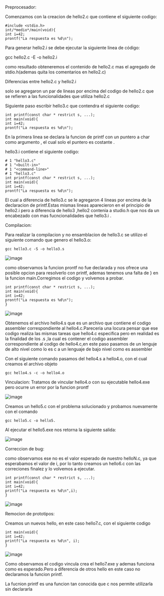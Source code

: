Preprocesador:

Comenzamos con la creacion de hello2.c que contiene el siguiente codigo:

    #include <stdio.h>
    int/*medio*/main(void){
    int i=42;
    prontf("La respuesta es %d\n");

Para generar hello2.i se debe ejecutar la siguiente linea de código:

 gcc hello2.c -E -o hello2.i
 
 como resultado obteneremos el contenido de hello2.c mas el agregado de stdio.h(ademas quita los comentarios en hello2.c)
 
 Diferencias entre hello2.c y hello2.i 
 
 solo se agregaron un par de lineas por encima del codigo de hello2.c que se refieren a las funcionalidades que utiliza hello2.c
 
 Siguiente paso escribir hello3.c que contendra el siguiente codigo:

    int printf(const char * restrict s, ...);
    int main(void){
    int i=42;
    prontf("La respuesta es %d\n");
   
   En la primera linea se declara la funcion de printf con un puntero a char como argumento , el cual solo el puntero es costante .
   
   hello3.i contiene el siguiente codigo:
   
    # 1 "hello3.c"
    # 1 "<built-in>"
    # 1 "<command-line>"
    # 1 "hello3.c"
    int printf(const char * restrict s, ...);
    int main(void){
    int i=42;
    prontf("La respuesta es %d\n");

El cual a diferencia de hello3.c se le agregaron 4 lineas por encima de la declaracion de printf.Estas mismas lineas aparecieron en el principio de hello2.i pero a diferencia de hello3 ,hello2 contenia a studio.h que nos da un encabezado con mas fucncionalidades que hello3.i .

Compilacion:

Para realizar la compilacion y no ensamblacion de hello3.c se utilizo el siguiente comando que genero el hello3.o:

    gcc hello3.c -S -o hello3.s

![image](https://user-images.githubusercontent.com/44420382/172086874-3c739a0c-6559-43f2-b963-033f922a3446.png)

como observamos la funcion prontf no fue declarada y nos ofrece una posible opcion para resolverlo con printf, ademas tenemos una falta de } en la funcion main.Corregimos el codigo y volvemos a probar.

    int printf(const char * restrict s, ...);
    int main(void){
    int i=42;
    prontf("La respuesta es %d\n");
    }
    
![image](https://user-images.githubusercontent.com/44420382/172087339-66035f63-46fc-4fb0-b2d1-a4e261c44c8d.png)

Obtenemos el archivo hello4.s que es un archivo que contiene el codigo assembler correspondiente al hello4.c.Pareceria una locura pensar que ese codigo realiza las mismas tareas que hello4.c especifica pero en realidad es la finalidad de los .s ,la cual es contener el codigo assembler correspondiente al codigo de hello4.c,en este paso pasamos de un lenguje de alto nivel como lo es c a un lenguaje de bajo nivel como es assembler

Con el siguiente comando pasamos del hello4.s a hello4.o, con el cual creamos el archivo objeto 

    gcc hello4.s -c -o hello4.o
    
Vinculacion:
Tratamos de vincular hello4.o con su ejecutable hello4.exe pero ocurre un error por la funcion prontf

![image](https://user-images.githubusercontent.com/94145002/172457141-369fd923-bdf2-4c4f-a5c9-e064f0221fa6.png)

Creamos un hello5.c con el problema solucionado y probamos nuevamente con el comando 

    gcc hello5.c -o hello5.
    
 Al ejecutar el hello5.exe nos retorna la siguiente salida:
 
 ![image](https://user-images.githubusercontent.com/94145002/172457700-018009ed-8685-443c-99fe-e3d4af447196.png)
 
Correccion de bug:

como observamos ese no es el valor esperado de nuestro helloN.c, ya que esperabamos el valor de i, por lo tanto creamos un hello6.c con las correciones finalez y lo volvemos a ejecutar.

    int printf(const char * restrict s, ...);
    int main(void){
    int i=42;
    printf("La respuesta es %d\n",i);
    }

![image](https://user-images.githubusercontent.com/94145002/172458087-546c6ebc-5c33-457a-abd2-1179b7d5d96a.png)

Remocion de prototipos:

Creamos un nuevos hello, en este caso hello7.c, con el siguiente codigo 

    int main(void){
    int i=42;
    printf("La respuesta es %d\n", i);
    }

![image](https://user-images.githubusercontent.com/94145002/172458770-bf8759f0-d5fe-4711-8b7f-47b70c3988fb.png)

Como observamos el codigo vincula crea el hello7.exe y ademas funciona como es esperado.Pero a diferencia de otros hello en este caso no declaramos la funcion printf.

La fucnion printf es una funcion tan conocida que c nos permite utilizarla sin declararla 


